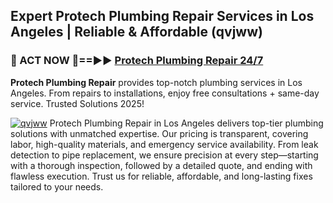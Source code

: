 ## Expert Protech Plumbing Repair Services in Los Angeles | Reliable & Affordable (qvjww)  

<h3>🚿 ACT NOW 🌟==►► <a href="https://tinyurl.com/2ne6vx2x" rel="nofollow">Protech Plumbing Repair 24/7</a></h3>

**Protech Plumbing Repair** provides top-notch plumbing services in Los Angeles. From repairs to installations, enjoy free consultations + same-day service. Trusted Solutions 2025!

[![qvjww](https://i.imgur.com/4PFF4AK.jpeg)](https://tinyurl.com/2ne6vx2x)
Protech Plumbing Repair in Los Angeles delivers top-tier plumbing solutions with unmatched expertise. Our pricing is transparent, covering labor, high-quality materials, and emergency service availability. From leak detection to pipe replacement, we ensure precision at every step—starting with a thorough inspection, followed by a detailed quote, and ending with flawless execution. Trust us for reliable, affordable, and long-lasting fixes tailored to your needs.